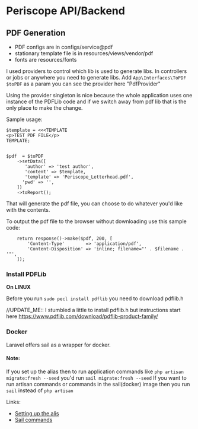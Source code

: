 # Periscope API/Backend

## PDF Generation

* PDF configs are in configs/service@pdf
* stationary template file is in resources/views/vendor/pdf
* fonts are resources/fonts

I used providers to control which lib is used to generate libs. In controllers or jobs or anywhere you need to generate
libs. Add `App\Interfaces\ToPDF $toPDF` as a param you can see the provider here "PdfProvider"

Using the provider singleton is nice because the whole application uses one instance of the PDFLib code and if we switch
away from pdf lib that is the only place to make the change.

Sample usage:

```injectablephp
$template = <<<TEMPLATE
<p>TEST PDF FILE</p>
TEMPLATE;


$pdf  = $toPDF
    ->setData([
       'author' => 'test author',
       'content' => $template,
       'template' => 'Periscope_Letterhead.pdf',
      'pwd' => '',
    ])
    ->toReport();
```

That will generate the pdf file, you can choose to do whatever you'd like with the contents.

To output the pdf file to the browser without downloading use this sample code:

```injectablephp
    return response()->make($pdf, 200, [
        'Content-Type'        => 'application/pdf',
        'Content-Disposition' => 'inline; filename="' . $filename . '"',
    ]);
```

### Install PDFLib

**On LINUX**

Before you run `sudo pecl install pdflib` you need to download pdflib.h

//UPDATE_ME:: I stumbled a little to install pdflib.h but instructions start here
https://www.pdflib.com/download/pdflib-product-family/

### Docker

Laravel offers sail as a wrapper for docker.

#### Note:

If you set up the alias then to run application commands like `php artisan migrate:fresh --seed` you'd
run `sail migrate:fresh --seed`
If you want to run artisan commands or commands in the sail(docker) image then you run `sail` instead of `php artisan`

Links:

* [Setting up the alis](https://laravel.com/docs/8.x/sail#configuring-a-bash-alias)
* [Sail commands](https://laravel.com/docs/8.x/sail#executing-artisan-commands)
